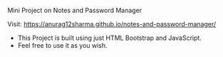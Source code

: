 Mini Project on Notes and Password Manager

Visit: https://anurag12sharma.github.io/notes-and-password-manager/

- This Project is built using just HTML Bootstrap and JavaScript.
- Feel free to use it as you wish.
